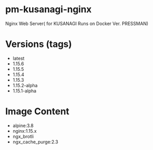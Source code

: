 # pm-kusanagi-nginx

Nginx Web Server( for KUSANAGI Runs on Docker Ver. PRESSMAN)

# Versions (tags)

- latest
- 1.15.6
- 1.15.5
- 1.15.4
- 1.15.3
- 1.15.2-alpha
- 1.15.1-alpha

# Image Content

- alpine:3.8
- nginx:1.15.x
- ngx_brotli
- ngx_cache_purge:2.3
